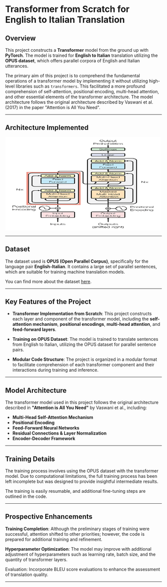 # Transformer from Scratch for English to Italian Translation

## Overview

This project constructs a **Transformer** model from the ground up with **PyTorch**. The model is trained for **English to Italian** translation utilizing the **OPUS dataset**, which offers parallel corpora of English and Italian utterances.

The primary aim of this project is to comprehend the fundamental operations of a transformer model by implementing it without utilizing high-level libraries such as `transformers`. This facilitated a more profound comprehension of self-attention, positional encoding, multi-head attention, and other essential elements of the transformer architecture. The model architecture follows the original architecture described by Vaswani et al. (2017) in the paper "Attention is All You Need". 

---

## Architecture Implemented 

<img src="./images/transformer_1.webp" alt="Transformer Model Architecture" width="500" height="300"/>

---

## Dataset

The dataset used is **OPUS (Open Parallel Corpus)**, specifically for the language pair **English-Italian**. It contains a large set of parallel sentences, which are suitable for training machine translation models.

You can find more about the dataset [here](http://opus.nlpl.eu/).

---

## Key Features of the Project

- **Transformer Implementation from Scratch**: This project constructs each layer and component of the transformer model, including the **self-attention mechanism**, **positional encodings**, **multi-head attention**, and **feed-forward layers**.
  
- **Training on OPUS Dataset**: The model is trained to translate sentences from English to Italian, utilizing the OPUS dataset for parallel sentence pairs.

- **Modular Code Structure**: The project is organized in a modular format to facilitate comprehension of each transformer component and their interactions during training and inference.

---

## Model Architecture

The transformer model used in this project follows the original architecture described in **"Attention is All You Need"** by Vaswani et al., including:

- **Multi-Head Self-Attention Mechanism**
- **Positional Encoding**
- **Feed-Forward Neural Networks**
- **Residual Connections & Layer Normalization**
- **Encoder-Decoder Framework**

---

## Training Details

The training process involves using the OPUS dataset with the transformer model. Due to computational limitations, the full training process has been left incomplete but was designed to provide insightful intermediate results.

The training is easily resumable, and additional fine-tuning steps are outlined in the code.

---

## Prospective Enhancements
**Training Completion**: Although the preliminary stages of training were successful, attention shifted to other priorities; however, the code is prepared for additional training and refinement.

**Hyperparameter Optimization**: The model may improve with additional adjustment of hyperparameters such as learning rate, batch size, and the quantity of transformer layers.

Evaluation: Incorporate BLEU score evaluations to enhance the assessment of translation quality.

---

